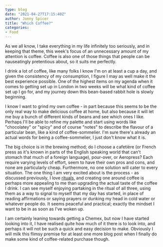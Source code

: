 ```yaml
---
type: blog
date: "2021-04-27T17:15:40Z"
author: Jonny Spicer
title: "Which Coffee?"
categories:
- Food
---
```

As we all know, I take everything in my life infinitely too seriously, and in keeping that theme, this week's focus of an unnecessary amount of my attention is coffee. Coffee is also one of those things that people
can be nauseatingly pretentious about, so it suits me perfectly.

I drink a lot of coffee, like many folks I know I'm on at least a cup a day, and given the consistency of my consumption, I figure I may as well make it the best experience possible. One of the highest items on my
agenda when it comes to getting set up in London in two weeks will be what kind of coffee set up I go for, and my journey down this bean-based rabbit hole is slowly beginning.

I know I want to grind my own coffee - in part because this seems to be the only real way to make delicious coffee at home, but also because it will let me buy a bunch of different kinds of beans and see which
ones I like. Perhaps I'll be able to refine my palette and start using words like "chocolatey" or "spicy" and of course "notes" to describe the flavour of a particular bean, like a kind of coffee-sommelier. I'm sure
there's already an actual words for being a coffee-sommelier, I just don't know what it is.

The big choice is in the brewing method; do I choose a cafetière (or French press as it's known in parts of the English speaking world that can't stomach that much of a foreign language), pour-over, or Aeropress?
Each require varying levels of effort, seem to have their own pros and cons, and none are particularly cheap. Furthermore, no one solution will cater to every situation. The one thing I am very excited about is
the process - as discussed previously, I love [rituals,](/blog/rituals/) and creating one around coffee is perhaps more appealing to me than upgrading the actual taste of the coffee I drink. I can see myself
enjoying partaking in the ritual of all three, using them as a way to signal to myself that my day has started, in place of reading affirmations or saying prayers or dunking my head in cold water or whatever people
do. It seems peaceful and practical; exactly the mindset I want to be in as soon as I've woken up.

I am certainly leaning towards getting a Chemex, but now I have started looking into it, I have realised quite how much of it there is to look into, and perhaps it will not be such a quick and easy decision to make.
Obviously I will milk this flimsy premise for at least one more blog post when I finally do make some kind of coffee-related purchase though.
